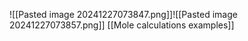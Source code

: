 ![[Pasted image 20241227073847.png]]![[Pasted image 20241227073857.png]]
[[Mole calculations examples]]